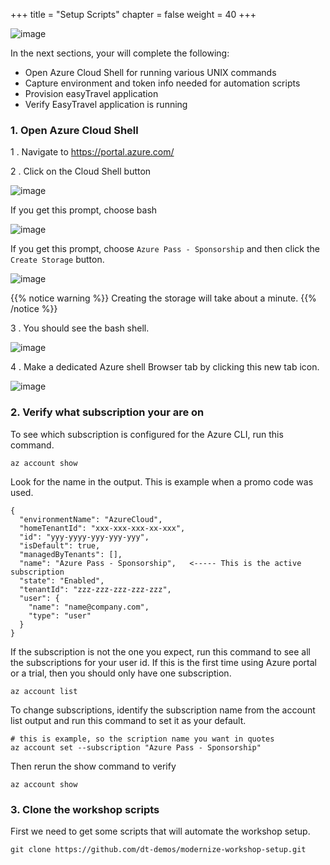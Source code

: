 +++
title = "Setup Scripts"
chapter = false
weight = 40
+++

![image](/images/jess.png)

In the next sections, your will complete the following:

* Open Azure Cloud Shell for running various UNIX commands
* Capture environment and token info needed for automation scripts
* Provision easyTravel application
* Verify EasyTravel application is running

### 1. Open Azure Cloud Shell

1 . Navigate to https://portal.azure.com/

2 . Click on the Cloud Shell button

![image](/images/azure-shell-open.png)

If you get this prompt, choose bash

![image](/images/azure-shell-bash.png)

If you get this prompt, choose `Azure Pass - Sponsorship` and then click the `Create Storage` button.

![image](/images/azure-shell-storage.png)

{{% notice warning %}}
Creating the storage will take about a minute.
{{% /notice %}}

3 . You should see the bash shell.

![image](/images/azure-shell-prompt.png)

4 . Make a dedicated Azure shell Browser tab by clicking this new tab icon.

![image](/images/azure-shell-newtab.png)

### 2. Verify what subscription your are on

To see which subscription is configured for the Azure CLI, run this command.

```
az account show
```

Look for the name in the output. This is example when a promo code was used.

```
{
  "environmentName": "AzureCloud",
  "homeTenantId": "xxx-xxx-xxx-xx-xxx",
  "id": "yyy-yyyy-yyy-yyy-yyy",
  "isDefault": true,
  "managedByTenants": [],
  "name": "Azure Pass - Sponsorship",   <----- This is the active subscription
  "state": "Enabled",
  "tenantId": "zzz-zzz-zzz-zzz-zzz",
  "user": {
    "name": "name@company.com",
    "type": "user"
  }
}
```

If the subscription is not the one you expect, run this command to see all the subscriptions for your user id. If this is the first time using Azure portal or a trial, then you should only have one subscription.

```
az account list
```

To change subscriptions, identify the subscription name from the account list output and run this command to set it as your default.

```
# this is example, so the scription name you want in quotes
az account set --subscription "Azure Pass - Sponsorship"
```

Then rerun the show command to verify

```
az account show
```

### 3. Clone the workshop scripts

First we need to get some scripts that will automate the workshop setup.

```
git clone https://github.com/dt-demos/modernize-workshop-setup.git
```
